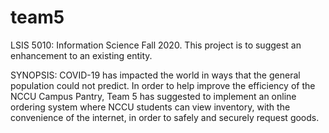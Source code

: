 # team5
LSIS 5010: Information Science Fall 2020. This project is to suggest an enhancement to an existing entity.

SYNOPSIS:
COVID-19 has impacted the world in ways that the general population could not predict.
In order to help improve the efficiency of the NCCU Campus Pantry, Team 5 has suggested to implement an online ordering system where NCCU students can view inventory, with the convenience of the internet, in order to safely and securely request goods.
